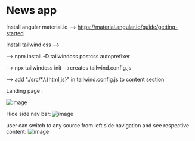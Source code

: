 # News app

Install angular material.io --> https://material.angular.io/guide/getting-started

Install tailwind css -->

--> npm install -D tailwindcss postcss autoprefixer

--> npx tailwindcss init -->creates tailwind.config.js

--> add "./src/\*_/_.{html,js}" in tailwind.config.js to content section

Landing page :

![image](https://user-images.githubusercontent.com/107784718/228229750-e674ad4e-0830-4056-b9ff-2c63cb91995d.png)

Hide side nav bar:
![image](https://user-images.githubusercontent.com/107784718/228229809-b14a5a92-6c22-4f58-9350-dc2b0e8853aa.png)

user can switch to any source from left side navigation and see respective content:
![image](https://user-images.githubusercontent.com/107784718/228230108-d423cbd2-1050-4e3e-a3bf-2a5c7721b2d1.png)

